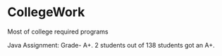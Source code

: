 # CollegeWork
Most of college required programs 

Java Assignment: Grade- A+. 2 students out of 138 students got an A+.
